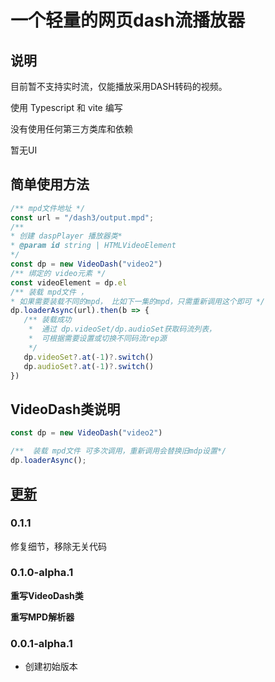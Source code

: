 # 一个轻量的网页dash流播放器

## 说明
目前暂不支持实时流，仅能播放采用DASH转码的视频。

使用 Typescript 和 vite 编写

没有使用任何第三方类库和依赖

暂无UI
 
## 简单使用方法
 ```js 
/** mpd文件地址 */
const url = "/dash3/output.mpd";
/** 
 * 创建 daspPlayer 播放器类*
 * @param id string | HTMLVideoElement
 */
const dp = new VideoDash("video2")
/** 绑定的 video元素 */
const videoElement = dp.el
/** 装载 mpd文件 ，
 * 如果需要装载不同的mpd， 比如下一集的mpd，只需重新调用这个即可 */
dp.loaderAsync(url).then(b => {
    /** 装载成功
     *  通过 dp.videoSet/dp.audioSet获取码流列表， 
     *  可根据需要设置或切换不同码流rep源
     */
    dp.videoSet?.at(-1)?.switch()
    dp.audioSet?.at(-1)?.switch()
})
```
 ## VideoDash类说明
  ```js
  const dp = new VideoDash("video2")

/**  装载 mpd文件 可多次调用，重新调用会替换旧mdp设置*/
dp.loaderAsync();


  ```

## [更新](/CHANGELOG.md)

### 0.1.1

修复细节，移除无关代码

### 0.1.0-alpha.1

 **重写VideoDash类**

 **重写MPD解析器**


### 0.0.1-alpha.1

 *  创建初始版本
 